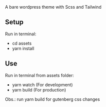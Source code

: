 A bare wordpress theme with Scss and Tailwind

## Setup

Run in terminal:
* cd assets
* yarn install

## Use

Run in terminal from assets folder:
* yarn watch (For development)
* yarn build (For production)

Obs.: run yarn build for gutenberg css changes


